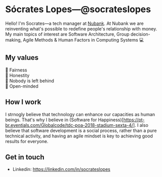 # Sócrates Lopes—@socrateslopes
Hello! I'm Socrates—a tech manager at [Nubank](https://github.com/nubank). At Nubank we are reinventing what's possible to redefine people's relationship with money. My main topics of interest are Software Architecture, Group decision-making, Agile Methods & Human Factors in Computing Systems 💻

## My values
🤝 Fairness<br>
💖 Honestity<br>
🚀 Nobody is left behind<br>
🤯 Open-minded

## How I work
I strnogly believe that technology can enhance our capacities as human beings. That's why I believe in (Software for Happiness)[https://pt-br.eventials.com/Globalcode/tdc-poa-2018-stadium-sexta-4/]. I also believe that software development is a social process, rather than a pure technical activity, and having an agile mindset is key to achieving good results for everyone.

## Get in touch
- Linkedin: https://linkedin.com/in/socrateslopes
